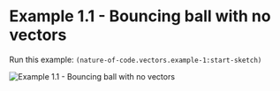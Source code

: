 # Example 1.1 - Bouncing ball with no vectors

Run this example: `(nature-of-code.vectors.example-1:start-sketch)`

![Example 1.1 - Bouncing ball with no
vectors](/screenshots/Example%201.1%20-%20Bouncing%20ball%20with%20no%20vectors.gif)
